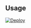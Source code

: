 ## Usage

[![Deploy](https://www.herokucdn.com/deploy/button.png)](https://heroku.com/deploy?template=https://github.com/sho7650/jmeter)
